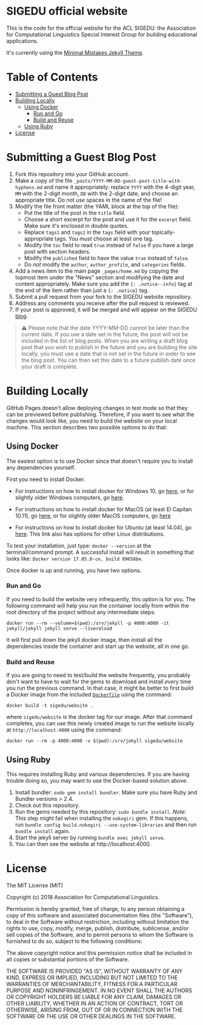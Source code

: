 # SIGEDU official website

This is the code for the official website for the ACL SIGEDU: the Association for Computational Linguistics Special Interest Group for building educational applications.  

It's currently using the [Minimal Mistakes Jekyll Theme](https://mmistakes.github.io/minimal-mistakes/).

# Table of Contents

* [Submitting a Guest Blog Post](#submitting-a-guest-blog-post)
* [Building Locally](#building-locally)
   * [Using Docker](#using-docker)
      * [Run and Go](#run-and-go)
      * [Build and Reuse](#build-and-reuse)
   * [Using Ruby](#using-ruby)
* [License](#license)

# Submitting a Guest Blog Post

1. Fork this repository into your GitHub account.
2. Make a copy of the file `_posts/YYYY-MM-DD-guest-post-title-with-hyphens.md` and name it appropriately: replace `YYYY` with the 4-digit year, `MM` with the 2-digit month, `DD` with the 2-digit date, and choose an appropriate title. Do not _use_ spaces in the name of the file!
3. Modify the file front matter (the YAML block at the top of the file):
    - Put the title of the post in the `title` field.
    - Choose a short excerpt for the post and use it for the `excerpt` field. Make sure it's enclosed in double quotes.
    - Replace `tags1` and `tags2` in the `tags` field with your topically-appropriate tags. You _must_ choose at least one tag.
    - Modify the `toc` field to read `true` instead of `false` if you have a large post with section headers. 
    - Modify the `published` field to have the value `true` instead of `false`.
    - Do _not_ modify the `author`, `author_profile`, and `categories` fields.
4. Add a news item to the main page `_pages/home.md` by copying the topmost item under the "News" section and modifying the date and content appropriately. Make sure you add the `{: .notice--info}` tag at the end of the item rather than just a `{: .notice}` tag. 
5. Submit a pull request from your fork to the SIGEDU website repository.
6. Address any comments you receive after the pull request is reviewed.
7. If your post is approved, it will be merged and will appear on the SIGEDU [blog](https://sig-edu.org/blog).

> :warning:
> Please note that the date YYYY-MM-DD cannot be later than the current date. 
> If you use a date set in the future, the post will not be included in the list of blog posts. 
> When you are writing a draft blog post that you wish to publish in the future and you are building the site locally, you must use a date that is not set in the future in order to see the blog post.
> You can then set this date to a future publish date once your draft is complete.

# Building Locally

GitHub Pages doesn't allow deploying changes in test mode so that they can be previewed before publishing. Therefore, if you want to see what the changes would look like, you need to build the website on your local machine. This section describes two possible options to do that:

## Using Docker

The easiest option is to use Docker since that doesn't require you to install
any dependencies yourself. 

First you need to install Docker.

- For instructions on how to install docker for Windows 10, go [here](https://docs.docker.com/docker-for-windows/install/), or for slightly older Windows computers, go [here](https://docs.docker.com/toolbox/overview/).

- For instructions on how to install docker for MacOS (at least El Capitan 10.11), go [here](https://docs.docker.com/docker-for-mac/install/), or for slightly older MacOS computers, go [here](https://docs.docker.com/toolbox/overview/)

- For instructions on how to install docker for Ubuntu (at least 14.04), go [here](https://docs.docker.com/install/linux/docker-ce/ubuntu). This link also has options for other Linux distributions.

To test your installation, just type: `docker --version` at the terminal/command prompt. A successful install will result in something that looks like: `Docker version 17.05.0-ce, build 89658be`.

Once docker is up and running, you have two options. 

### Run and Go

If you need to build the website very infrequently, this option is for you. The following command will help you run the container locally from within the root directory of the project without any intermediate steps:

```
docker run --rm --volume=$(pwd):/srv/jekyll -p 4000:4000 -it jekyll/jekyll jekyll serve --livereload
```

It will first pull down the jekyll docker image, then install all the dependencies inside the container and start up the website, all in one go.

### Build and Reuse

If you are going to need to test/build the website frequently, you probably don't want to have to wait for the gems to download and install _every_ time you run the previous command. In that case, it might be better to first build a Docker image from the included [`Dockerfile`](/Dockerfile) using the command:

```
docker build -t sigedu/website .
```

where `sigedu/website` is the docker tag for our image. After that command completes, you can use this newly created image to run the website locally at `http://localhost:4000` using the command:

```
docker run --rm -p 4000:4000 -v $(pwd):/srv/jekyll sigedu/website
```

## Using Ruby

This requires installing Ruby and various dependencies. If you are having trouble doing so, you may want to use the Docker-based solution above.

1. Install bundler: `sudo gem install bundler`. Make sure you have Ruby and Bundler versions > 2.4.
2. Check out this repository.
3. Run the gems needed by this repository: `sudo bundle install`. 
   *Note*: This step might fail when installing the `nokogiri` gem. If this happens, run `bundle config build.nokogiri --use-system-libraries` and then run `bundle install` again.
4. Start the jekyll server by running `bundle exec jekyll serve`.
5. You can then see the website at http://localhost:4000.


# License

The MIT License (MIT)

Copyright (c) 2018 Association for Computational Linguistics.

Permission is hereby granted, free of charge, to any person obtaining a copy
of this software and associated documentation files (the "Software"), to deal
in the Software without restriction, including without limitation the rights
to use, copy, modify, merge, publish, distribute, sublicense, and/or sell
copies of the Software, and to permit persons to whom the Software is
furnished to do so, subject to the following conditions:

The above copyright notice and this permission notice shall be included in all
copies or substantial portions of the Software.

THE SOFTWARE IS PROVIDED "AS IS", WITHOUT WARRANTY OF ANY KIND, EXPRESS OR
IMPLIED, INCLUDING BUT NOT LIMITED TO THE WARRANTIES OF MERCHANTABILITY,
FITNESS FOR A PARTICULAR PURPOSE AND NONINFRINGEMENT. IN NO EVENT SHALL THE
AUTHORS OR COPYRIGHT HOLDERS BE LIABLE FOR ANY CLAIM, DAMAGES OR OTHER
LIABILITY, WHETHER IN AN ACTION OF CONTRACT, TORT OR OTHERWISE, ARISING FROM,
OUT OF OR IN CONNECTION WITH THE SOFTWARE OR THE USE OR OTHER DEALINGS IN THE
SOFTWARE.
